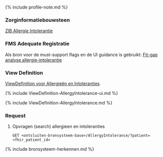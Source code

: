 {% include profile-note.md %}

### Zorginformatiebouwsteen

[ZIB Allergie Intolerantie](https://zibs.nl/wiki/AllergieIntolerantie-v3.2(2017NL))

### FMS Adequate Registratie

Als bron voor de must-support flags en de UI guidance is gebruikt: [Fit-gap analyse allergie-intolerantie](https://amigo.nictiz.nl/uploads/a158231f-a872-4828-b5c5-0a24e7b4e4bd/Fit_gap_analyse_Allergie-intolerantie.pdf)

### View Definition

[ViewDefinition voor Allergieën en Intoleranties](ViewDefinition-AllergyIntolerance.json)

{% include ViewDefinition-AllergyIntolerance-ui.md %}

{% include ViewDefinition-AllergyIntolerance.md %}

### Request

1. Opvragen (search) allergieen en intoleranties

    `GET <ontsluiten-bronsysteem-base>/AllergyIntolerance/?patient=<fhir_patient_id>`

{% include bronsysteem-herkennen.md %}